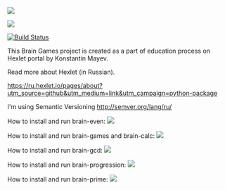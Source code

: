<a href="https://codeclimate.com/github/codeclimate/codeclimate/test_coverage"><img src="https://api.codeclimate.com/v1/badges/a99a88d28ad37a79dbf6/test_coverage" /></a>

<a href="https://codeclimate.com/github/codeclimate/codeclimate/maintainability"><img src="https://api.codeclimate.com/v1/badges/a99a88d28ad37a79dbf6/maintainability" /></a>


[![Build Status](https://travis-ci.com/kmayev/python-project-lvl1.svg?branch=master)](https://travis-ci.com/kmayev/python-project-lvl1)

This Brain Games project is created as a part of education process on Hexlet portal by Konstantin Mayev.

Read more about Hexlet (in Russian).

https://ru.hexlet.io/pages/about?utm_source=github&utm_medium=link&utm_campaign=python-package

I'm using Semantic Versioning http://semver.org/lang/ru/


How to install and run brain-even:
<a href="https://asciinema.org/a/QCOPEQ7gJaVBk3Jiif1mhQujD" target="_blank"><img src="https://asciinema.org/a/QCOPEQ7gJaVBk3Jiif1mhQujD.svg" /></a>

How to install and run brain-games and brain-calc:
<a href="https://asciinema.org/a/VPNmtjbLFHx6U6KKIZaMDNA5f" target="_blank"><img src="https://asciinema.org/a/VPNmtjbLFHx6U6KKIZaMDNA5f.svg" /></a>

How to install and run brain-gcd:
<a href="https://asciinema.org/a/vSxvF9FosMkbIKbSgd4fhy0m8" target="_blank"><img src="https://asciinema.org/a/vSxvF9FosMkbIKbSgd4fhy0m8.svg" /></a>

How to install and run brain-progression:
<a href="https://asciinema.org/a/BccX1S6YWS01pNUvusEi1YWOx" target="_blank"><img src="https://asciinema.org/a/BccX1S6YWS01pNUvusEi1YWOx.svg" /></a>

How to install and run brain-prime:
<a href="https://asciinema.org/a/fF51bwekIRiZ6E2roczW8xBNG" target="_blank"><img src="https://asciinema.org/a/fF51bwekIRiZ6E2roczW8xBNG.svg" /></a>